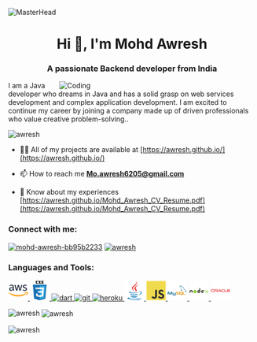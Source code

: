 ![MasterHead](https://mobulous.s3.ap-south-1.amazonaws.com/Web/images/mobile/Header/Hire-Developer-7.png)
<h1 align="center">Hi 👋, I'm Mohd Awresh</h1>
<h3 align="center">A passionate Backend developer from India</h3>


<img align="right" alt="Coding" width="400" src="https://cdni.iconscout.com/illustration/premium/thumb/programmer-doing-programming-3454631-2918520.png">

<p dir="auto" style="top=20">I am a Java developer who dreams in Java and has a solid grasp on web services development and complex application development. I am excited to continue my career by joining a company made up of driven professionals who value creative problem-solving..</p>

<p align="left"> <img src="https://komarev.com/ghpvc/?username=awresh&label=Profile%20views&color=0e75b6&style=flat" alt="awresh" /></p>






- 👨‍💻 All of my projects are available at [https://awresh.github.io/](https://awresh.github.io/)

- 📫 How to reach me **Mo.awresh6205@gmail.com**

- 📄 Know about my experiences [https://awresh.github.io/Mohd_Awresh_CV_Resume.pdf](https://awresh.github.io/Mohd_Awresh_CV_Resume.pdf)

<h3 align="left">Connect with me:</h3>
<p align="left">
<a href="https://linkedin.com/in/mohd-awresh-bb95b2233" target="blank"><img align="center" src="https://raw.githubusercontent.com/rahuldkjain/github-profile-readme-generator/master/src/images/icons/Social/linked-in-alt.svg" alt="mohd-awresh-bb95b2233" height="30" width="40" /></a>
<a href="https://instagram.com/awresh" target="blank"><img align="center" src="https://raw.githubusercontent.com/rahuldkjain/github-profile-readme-generator/master/src/images/icons/Social/instagram.svg" alt="awresh" height="30" width="40" /></a>
</p>

<h3 align="left">Languages and Tools:</h3>
<p align="left"> <a href="https://aws.amazon.com" target="_blank" rel="noreferrer"> <img src="https://raw.githubusercontent.com/devicons/devicon/master/icons/amazonwebservices/amazonwebservices-original-wordmark.svg" alt="aws" width="40" height="40"/> </a> <a href="https://www.w3schools.com/css/" target="_blank" rel="noreferrer"> <img src="https://raw.githubusercontent.com/devicons/devicon/master/icons/css3/css3-original-wordmark.svg" alt="css3" width="40" height="40"/> </a> <a href="https://dart.dev" target="_blank" rel="noreferrer"> <img src="https://www.vectorlogo.zone/logos/dartlang/dartlang-icon.svg" alt="dart" width="40" height="40"/> </a> <a href="https://git-scm.com/" target="_blank" rel="noreferrer"> <img src="https://www.vectorlogo.zone/logos/git-scm/git-scm-icon.svg" alt="git" width="40" height="40"/> </a> <a href="https://heroku.com" target="_blank" rel="noreferrer"> <img src="https://www.vectorlogo.zone/logos/heroku/heroku-icon.svg" alt="heroku" width="40" height="40"/> </a> <a href="https://www.java.com" target="_blank" rel="noreferrer"> <img src="https://raw.githubusercontent.com/devicons/devicon/master/icons/java/java-original.svg" alt="java" width="40" height="40"/> </a> <a href="https://developer.mozilla.org/en-US/docs/Web/JavaScript" target="_blank" rel="noreferrer"> <img src="https://raw.githubusercontent.com/devicons/devicon/master/icons/javascript/javascript-original.svg" alt="javascript" width="40" height="40"/> </a> <a href="https://www.mysql.com/" target="_blank" rel="noreferrer"> <img src="https://raw.githubusercontent.com/devicons/devicon/master/icons/mysql/mysql-original-wordmark.svg" alt="mysql" width="40" height="40"/> </a> <a href="https://nodejs.org" target="_blank" rel="noreferrer"> <img src="https://raw.githubusercontent.com/devicons/devicon/master/icons/nodejs/nodejs-original-wordmark.svg" alt="nodejs" width="40" height="40"/> </a> <a href="https://www.oracle.com/" target="_blank" rel="noreferrer"> <img src="https://raw.githubusercontent.com/devicons/devicon/master/icons/oracle/oracle-original.svg" alt="oracle" width="40" height="40"/> </a> </p>

<p><img align="left" src="https://github-readme-stats.vercel.app/api/top-langs?username=awresh&show_icons=true&locale=en&layout=compact" alt="awresh" /></p>

<p>&nbsp;<img align="center" src="https://github-readme-stats.vercel.app/api?username=awresh&show_icons=true&locale=en" alt="awresh" /></p>

<p><img align="center" src="https://github-readme-streak-stats.herokuapp.com/?user=awresh&" alt="awresh" /></p>
